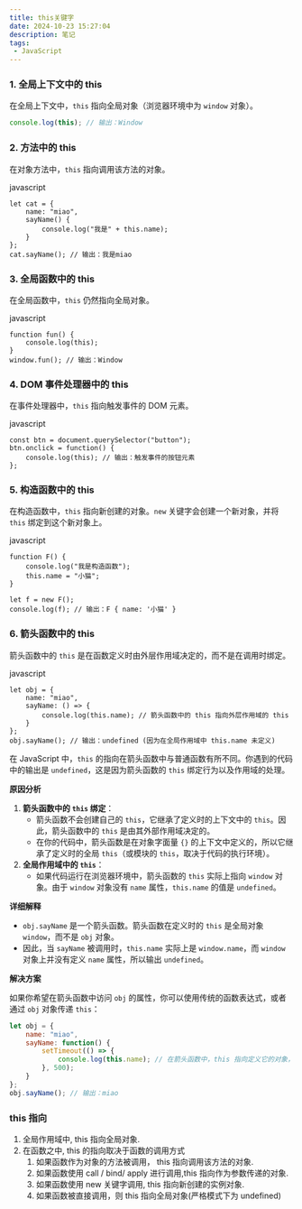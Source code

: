 ```yaml
---
title: this关键字
date: 2024-10-23 15:27:04
description: 笔记
tags:
 - JavaScript
---
```


### 1. 全局上下文中的 this

在全局上下文中，`this` 指向全局对象（浏览器环境中为 `window` 对象）。

```javascript
console.log(this); // 输出：Window
```

### 2. 方法中的 this

在对象方法中，`this` 指向调用该方法的对象。

javascript

```
let cat = {
    name: "miao",
    sayName() {
        console.log("我是" + this.name);
    }
};
cat.sayName(); // 输出：我是miao
```

### 3. 全局函数中的 this

在全局函数中，`this` 仍然指向全局对象。

javascript

```
function fun() {
    console.log(this);
}
window.fun(); // 输出：Window
```

### 4. DOM 事件处理器中的 this

在事件处理器中，`this` 指向触发事件的 DOM 元素。

javascript

```
const btn = document.querySelector("button");
btn.onclick = function() {
    console.log(this); // 输出：触发事件的按钮元素
};
```

### 5. 构造函数中的 this

在构造函数中，`this` 指向新创建的对象。`new` 关键字会创建一个新对象，并将 `this` 绑定到这个新对象上。

javascript

```
function F() {
    console.log("我是构造函数");
    this.name = "小猫";
}

let f = new F();
console.log(f); // 输出：F { name: '小猫' }
```

### 6. 箭头函数中的 this

箭头函数中的 `this` 是在函数定义时由外层作用域决定的，而不是在调用时绑定。

javascript

```
let obj = {
    name: "miao",
    sayName: () => {
        console.log(this.name); // 箭头函数中的 this 指向外层作用域的 this
    }
};
obj.sayName(); // 输出：undefined (因为在全局作用域中 this.name 未定义)
```

在 JavaScript 中，`this` 的指向在箭头函数中与普通函数有所不同。你遇到的代码中的输出是 `undefined`，这是因为箭头函数的 `this` 绑定行为以及作用域的处理。

**原因分析**

1. **箭头函数中的 `this` 绑定**：
   - 箭头函数不会创建自己的 `this`，它继承了定义时的上下文中的 `this`。因此，箭头函数中的 `this` 是由其外部作用域决定的。
   - 在你的代码中，箭头函数是在对象字面量 `{}` 的上下文中定义的，所以它继承了定义时的全局 `this`（或模块的 `this`，取决于代码的执行环境）。
2. **全局作用域中的 `this`**：
   - 如果代码运行在浏览器环境中，箭头函数的 `this` 实际上指向 `window` 对象。由于 `window` 对象没有 `name` 属性，`this.name` 的值是 `undefined`。

**详细解释**

- `obj.sayName` 是一个箭头函数。箭头函数在定义时的 `this` 是全局对象 `window`，而不是 `obj` 对象。
- 因此，当 `sayName` 被调用时，`this.name` 实际上是 `window.name`，而 `window` 对象上并没有定义 `name` 属性，所以输出 `undefined`。

**解决方案**

如果你希望在箭头函数中访问 `obj` 的属性，你可以使用传统的函数表达式，或者通过 `obj` 对象传递 `this`：

```javascript
let obj = {
    name: "miao",
    sayName: function() {
        setTimeout(() => {
            console.log(this.name); // 在箭头函数中，this 指向定义它的对象，这里是 obj
        }, 500);
    }
};
obj.sayName(); // 输出：miao
```

### this 指向

1. 全局作用域中, this 指向全局对象.
2. 在函数之中, this 的指向取决于函数的调用方式
   1. 如果函数作为对象的方法被调用， this 指向调用该方法的对象.
   2. 如果函数使用 call / bind/ apply 进行调用,this 指向作为参数传递的对象.
   3. 如果函数使用 new 关键字调用, this 指向新创建的实例对象.
   4. 如果函数被直接调用，则 this 指向全局对象(严格模式下为 undefined)